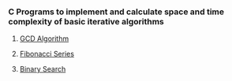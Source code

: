 ### C Programs to implement and calculate space and time complexity of basic iterative algorithms


1. [GCD Algorithm](https://github.com/Pragya2056/Design-and-Analysis-of-Algorithm/blob/master/Implement%20and%20calculate%20space%20and%20time%20complexity%20of%20Basic%20Interative%20algorithms/GCD-Algorithm.c)


2. [Fibonacci Series](https://github.com/Pragya2056/Design-and-Analysis-of-Algorithm/blob/master/Implement%20and%20calculate%20space%20and%20time%20complexity%20of%20Basic%20Interative%20algorithms/Fibonacci-Sequence.c)


3. [Binary Search](https://github.com/Pragya2056/Design-and-Analysis-of-Algorithm/blob/master/Implement%20and%20calculate%20space%20and%20time%20complexity%20of%20Basic%20Interative%20algorithms/Binary-Search.c)